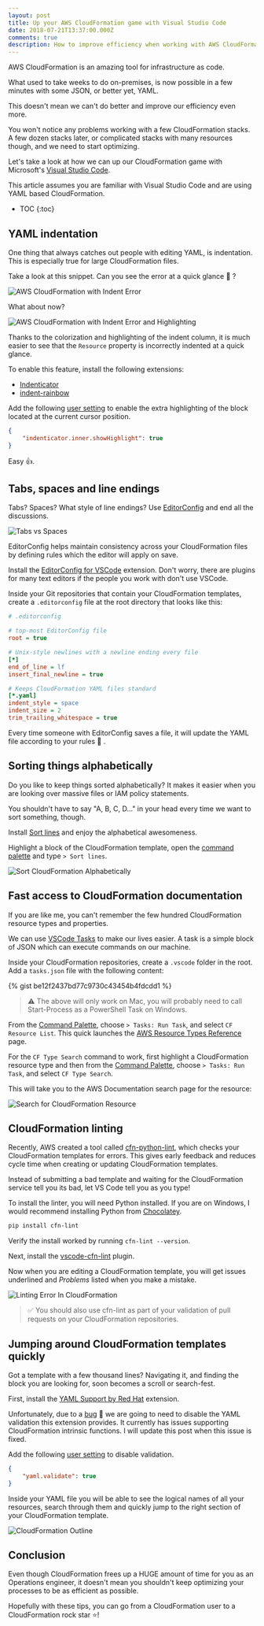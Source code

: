 ```yaml
---
layout: post
title: Up your AWS CloudFormation game with Visual Studio Code
date: 2018-07-21T13:37:00.000Z
comments: true
description: How to improve efficiency when working with AWS CloudFormation in Visual Studio Code.
---
```


AWS CloudFormation is an amazing tool for infrastructure as code.

What used to take weeks to do on-premises, is now possible in a few minutes with some JSON, or better yet, YAML.

This doesn't mean we can't do better and improve our efficiency even more.

You won't notice any problems working with a few CloudFormation stacks. A few dozen stacks later, or complicated stacks with many resources though, and we need to start optimizing.

Let's take a look at how we can up our CloudFormation game with Microsoft's [Visual Studio Code](https://code.visualstudio.com/).

This article assumes you are familiar with Visual Studio Code and are using YAML based CloudFormation.

* TOC
{:toc}


## YAML indentation

One thing that always catches out people with editing YAML, is indentation. This is especially true for large CloudFormation files.

Take a look at this snippet. Can you see the error at a quick glance 👀 ?

![AWS CloudFormation with Indent Error](/images/posts/up-your-aws-cloudformation-game/cloudformation-with-error.png)

What about now?

![AWS CloudFormation with Indent Error and Highlighting](/images/posts/up-your-aws-cloudformation-game/cloudformation-indentation-error-with-highlighting.png)

Thanks to the colorization and highlighting of the indent column, it is much easier to see that the `Resource` property is incorrectly indented at a quick glance.

To enable this feature, install the following extensions:

* [Indenticator](https://marketplace.visualstudio.com/items?itemName=SirTori.indenticator)
* [indent-rainbow](https://marketplace.visualstudio.com/items?itemName=oderwat.indent-rainbow)

Add the following [user setting](https://code.visualstudio.com/docs/getstarted/settings) to enable the extra highlighting of the block located at the current cursor position.

```json
{
    "indenticator.inner.showHighlight": true
}
```

Easy 👍.

## Tabs, spaces and line endings

Tabs? Spaces? What style of line endings? Use [EditorConfig](https://editorconfig.org/) and end all the discussions.

![Tabs vs Spaces](/images/posts/up-your-aws-cloudformation-game/im-not-hiring-him-he-uses-spaces-not-tabs.jpg)

EditorConfig helps maintain consistency across your CloudFormation files by defining rules which the editor will apply on save.

Install the [EditorConfig for VSCode](https://marketplace.visualstudio.com/items?itemName=EditorConfig.EditorConfig) extension. Don't worry, there are plugins for many text editors if the people you work with don't use VSCode.

Inside your Git repositories that contain your CloudFormation templates, create a `.editorconfig` file at the root directory that looks like this:

```ini
# .editorconfig

# top-most EditorConfig file
root = true

# Unix-style newlines with a newline ending every file
[*]
end_of_line = lf
insert_final_newline = true

# Keeps CloudFormation YAML files standard
[*.yaml]
indent_style = space
indent_size = 2
trim_trailing_whitespace = true
```

Every time someone with EditorConfig saves a file, it will update the YAML file according to your rules 💪 .

## Sorting things alphabetically

Do you like to keep things sorted alphabetically? It makes it easier when you are looking over massive files or IAM policy statements.

You shouldn't have to say "A, B, C, D..." in your head every time we want to sort something, though.

Install [Sort lines](https://marketplace.visualstudio.com/items?itemName=Tyriar.sort-lines) and enjoy the alphabetical awesomeness.

Highlight a block of the CloudFormation template, open the [command palette](https://code.visualstudio.com/docs/getstarted/userinterface#_command-palette) and type `> Sort lines`.

![Sort CloudFormation Alphabetically](https://i.imgur.com/SUT3JBG.gif)

## Fast access to CloudFormation documentation

If you are like me, you can't remember the few hundred CloudFormation resource types and properties.

We can use [VSCode Tasks](https://code.visualstudio.com/docs/editor/tasks) to make our lives easier. A task is a simple block of JSON which can execute commands on our machine.

Inside your CloudFormation repositories, create a `.vscode` folder in the root. Add a `tasks.json` file with the following content:

{% gist be12f2437bd77c9730c43454b4fdcdd1 %}

> ⚠️ The above will only work on Mac, you will probably need to call Start-Process as a PowerShell Task on Windows.

From the [Command Palette](https://code.visualstudio.com/docs/getstarted/userinterface#_command-palette), choose `> Tasks: Run Task`, and select `CF Resource List`. This quick launches the [AWS Resource Types Reference](https://docs.aws.amazon.com/AWSCloudFormation/latest/UserGuide/aws-template-resource-type-ref.html) page.

For the `CF Type Search` command to work, first highlight a CloudFormation resource type and then from the [Command Palette](https://code.visualstudio.com/docs/getstarted/userinterface#_command-palette), choose `> Tasks: Run Task`, and select `CF Type Search`.

This will take you to the AWS Documentation search page for the resource:

![Search for CloudFormation Resource](https://i.imgur.com/XEG4lU0.gif)

## CloudFormation linting

Recently, AWS created a tool called [cfn-python-lint](https://github.com/awslabs/cfn-python-lint), which checks your CloudFormation templates for errors. This gives early feedback and reduces cycle time when creating or updating CloudFormation templates.

Instead of submitting a bad template and waiting for the CloudFormation service tell you its bad, let VS Code tell you as you type!

To install the linter, you will need Python installed. If you are on Windows, I would recommend installing Python from [Chocolatey](https://chocolatey.org/packages/python/3.6.6).

```bash
pip install cfn-lint
```

Verify the install worked by running `cfn-lint --version`.

Next, install the [
vscode-cfn-lint](https://marketplace.visualstudio.com/items?itemName=kddejong.vscode-cfn-lint) plugin.

Now when you are editing a CloudFormation template, you will get issues underlined and *Problems* listed when you make a mistake.

![Linting Error In CloudFormation](/images/posts/up-your-aws-cloudformation-game/cloudformation-linting-error-vscode.png)

> ✅ You should also use cfn-lint as part of your validation of pull requests on your CloudFormation repositories.

## Jumping around CloudFormation templates quickly

Got a template with a few thousand lines? Navigating it, and finding the block you are looking for, soon becomes a scroll or search-fest.

First, install the [YAML Support by Red Hat](https://marketplace.visualstudio.com/items?itemName=redhat.vscode-yaml) extension.

Unfortunately, due to a [bug](https://github.com/redhat-developer/yaml-language-server/issues/77) 🐛 we are going to need to disable the YAML validation this extension provides. It currently has issues supporting CloudFormation intrinsic functions. I will update this post when this issue is fixed.

Add the following [user setting](https://code.visualstudio.com/docs/getstarted/settings) to disable validation.

```json
{
    "yaml.validate": true
}
```

Inside your YAML file you will be able to see the logical names of all your resources, search through them and quickly jump to the right section of your CloudFormation template.

![CloudFormation Outline](https://i.imgur.com/9Dp3VUt.gif)

## Conclusion

Even though CloudFormation frees up a HUGE amount of time for you as an Operations engineer, it doesn't mean you shouldn't keep optimizing your processes to be as efficient as possible.

Hopefully with these tips, you can go from a CloudFormation user to a CloudFormation rock star ⭐!
